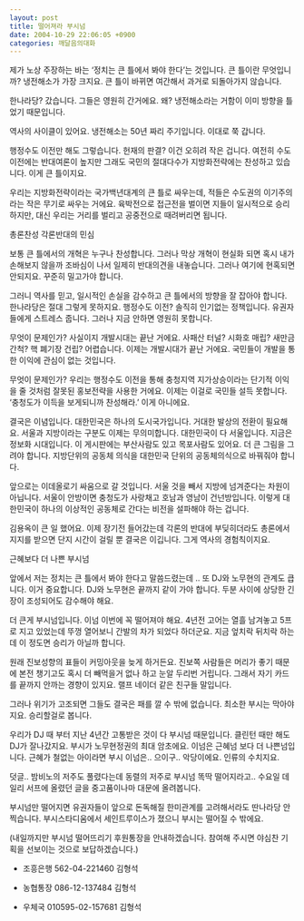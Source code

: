 ```yaml
---
layout: post
title: 떨어져라 부시넘
date: 2004-10-29 22:06:05 +0900
categories: 깨달음의대화
---
```

제가 노상 주장하는 바는 ‘정치는 큰 틀에서 봐야 한다’는 것입니다. 큰 틀이란 무엇입니까? 냉전해소가 가장 크지요. 큰 틀이 바뀌면 여간해서 과거로 되돌아가지 않습니다.
  

  
한나라당? 갔습니다. 그들은 영원히 간거에요. 왜? 냉전해소라는 거함이 이미 방향을 틀었기 때문입니다.
  

  
역사의 사이클이 있어요. 냉전해소는 50년 짜리 주기입니다. 이대로 쭉 갑니다.
  

  
행정수도 이전만 해도 그렇습니다. 헌재의 판결? 이건 오히려 작은 겁니다. 여전히 수도이전에는 반대여론이 높지만 그래도 국민의 절대다수가 지방화전략에는 찬성하고 있습니다. 이게 큰 틀이지요.
  

  
우리는 지방화전략이라는 국가백년대계의 큰 틀로 싸우는데, 적들은 수도권의 이기주의라는 작은 무기로 싸우는 거에요. 육박전으로 접근전을 벌이면 지들이 일시적으로 승리하지만, 대신 우리는 거리를 벌리고 공중전으로 때려버리면 됩니다.
  

  
총론찬성 각론반대의 민심
  
보통 큰 틀에서의 개혁은 누구나 찬성합니다. 그러나 막상 개혁이 현실화 되면 혹시 내가 손해보지 않을까 조바심이 나서 일제히 반대의견을 내놓습니다. 그러나 여기에 현혹되면 안되지요. 꾸준히 밀고가야 합니다.
  

  
그러니 역사를 믿고, 일시적인 손실을 감수하고 큰 틀에서의 방향을 잘 잡아야 합니다. 한나라당은 절대 그렇게 못하지요. 행정수도 이전? 솔직히 인기없는 정책입니다. 유권자들에게 스트레스 줍니다. 그러나 지금 안하면 영원히 못합니다.
  

  
무엇이 문제인가? 사실이지 개발시대는 끝난 거에요. 사패산 터널? 시화호 매립? 새만금 간척? 핵 폐기장 건립? 어렵습니다. 이제는 개발시대가 끝난 거에요. 국민들이 개발을 통한 이익에 관심이 없는 것입니다.
  

  
무엇이 문제인가? 우리는 행정수도 이전을 통해 충청지역 지가상승이라는 단기적 이익을 줄 것처럼 잘못된 홍보전략을 사용한 거에요. 이제는 이걸로 국민들 설득 못합니다. ‘충청도가 이득을 보게되니까 찬성해라.’ 이게 아니에요.
  

  
결국은 이념입니다. 대한민국은 하나의 도시국가입니다. 거대한 발상의 전환이 필요해요. 서울과 지방이라는 구분도 이제는 무의미합니다. 대한민국이 다 서울입니다. 지금은 정보화 시대입니다. 이 게시판에는 부산사람도 있고 목포사람도 있어요. 더 큰 그림을 그려야 합니다. 지방단위의 공동체 의식을 대한민국 단위의 공동체의식으로 바꿔줘야 합니다.
  

  
앞으로는 이데올로기 싸움으로 갈 것입니다. 서울 것을 빼서 지방에 넘겨준다는 차원이 아닙니다. 서울이 안방이면 충청도가 사랑채고 호남과 영남이 건넌방입니다. 이렇게 대한민국이 하나의 이상적인 공동체로 간다는 비전을 설파해야 하는 겁니다.
  

  
김용옥이 큰 일 했어요. 이제 장기전 들어갔는데 각론의 반대에 부딪히더라도 총론에서 지지를 받으면 단지 시간이 걸릴 뿐 결국은 이깁니다. 그게 역사의 경험칙이지요.
  

  
근혜보다 더 나쁜 부시넘
  
앞에서 저는 정치는 큰 틀에서 봐야 한다고 말씀드렸는데 .. 또 DJ와 노무현의 관계도 큽니다. 이거 중요합니다. DJ와 노무현은 끝까지 같이 가야 합니다. 두분 사이에 상당한 긴장이 조성되어도 감수해야 해요.
  

  
더 큰게 부시넘입니다. 이넘 이번에 꼭 떨어져야 해요. 4년전 고어는 열흘 남겨놓고 5프로 지고 있었는데 뚜껑 열어보니 간발의 차가 되었다 하더군요. 지금 엎치락 뒤치락 하는데 이 정도면 승리가 아닐까 합니다.
  

  
원래 진보성향의 표들이 커밍아웃을 늦게 하거든요. 진보쪽 사람들은 머리가 좋기 때문에 본전 챙기고도 혹시 더 빼먹을거 없나 하고 눈알 두리번 거립니다. 그래서 자기 카드를 끝까지 안까는 경향이 있지요. 랠프 네이더 같은 친구들 말입니다.
  

  
그러나 위기가 고조되면 그들도 결국은 패를 깔 수 밖에 없습니다. 최소한 부시는 막아야지요. 승리할걸로 봅니다.
  

  
우리가 DJ 때 부터 지난 4년간 고통받은 것이 다 부시넘 때문입니다. 클린턴 때만 해도 DJ가 잘나갔지요. 부시가 노무현정권의 최대 암초에요. 이넘은 근혜넘 보다 더 나쁜넘입니다. 근혜가 철없는 아이라면 부시 이넘은.. 으이구.. 악당이에요. 인류의 수치지요.
  

  
덧글.. 밤비노의 저주도 풀렸다는데 동렬의 저주로 부시넘 똑딱 떨어지라고.. 수요일 데일리 서프에 올렸던 글을 중고품이나마 대문에 올려봅니다.
  

  
부시넘만 떨어지면 유권자들이 앞으로 돈독해질 한미관계를 고려해서라도 딴나라당 안찍습니다. 부시스타디움에서 세인트루이스가 졌으니 부시는 떨어질 수 밖에요.
  

  
(내일까지만 부시넘 떨어뜨리기 후원통장을 안내하겠습니다. 참여해 주시면 야심찬 기획을 선보이는 것으로 보답하겠습니다.)
  

  
- 조흥은행 562-04-221460 김형석
  
- 농협통장 086-12-137484 김형석
  
- 우체국 010595-02-157681 김형석